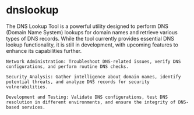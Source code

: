 # dnslookup
The DNS Lookup Tool is a powerful utility designed to perform DNS (Domain Name System) lookups for domain names and retrieve various types of DNS records. While the tool currently provides essential DNS lookup functionality, it is still in development, with upcoming features to enhance its capabilities further.

    Network Administration: Troubleshoot DNS-related issues, verify DNS configurations, and perform routine DNS checks.

    Security Analysis: Gather intelligence about domain names, identify potential threats, and analyze DNS records for security vulnerabilities.

    Development and Testing: Validate DNS configurations, test DNS resolution in different environments, and ensure the integrity of DNS-based services.
